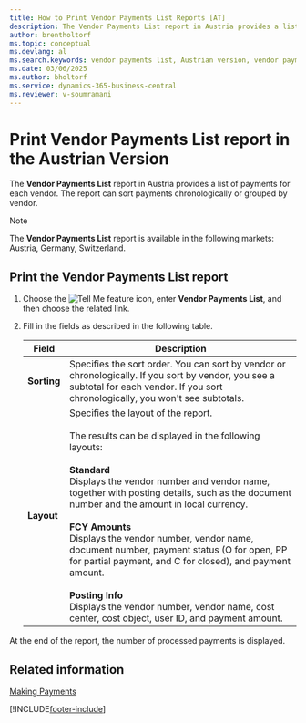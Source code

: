 ```yaml
---
title: How to Print Vendor Payments List Reports [AT]
description: The Vendor Payments List report in Austria provides a list of payments for each vendor. The report can sort payments chronologically or grouped by vendor.
author: brentholtorf
ms.topic: conceptual
ms.devlang: al
ms.search.keywords: vendor payments list, Austrian version, vendor payments
ms.date: 03/06/2025
ms.author: bholtorf
ms.service: dynamics-365-business-central
ms.reviewer: v-soumramani
---
```


# Print Vendor Payments List report in the Austrian Version

The **Vendor Payments List** report in Austria provides a list of payments for each vendor. The report can sort payments chronologically or grouped by vendor.  

> [!NOTE]
> The **Vendor Payments List** report is available in the following markets: Austria, Germany, Switzerland.

## Print the Vendor Payments List report  

1. Choose the ![Tell Me feature](../../media/ui-search/search_small.png "Tell me what you want to do") icon, enter **Vendor Payments List**, and then choose the related link.  
1. Fill in the fields as described in the following table.  

    |Field|Description|  
    |---------------------------------|---------------------------------------|  
    |**Sorting**|Specifies the sort order. You can sort by vendor or chronologically. If you sort by vendor, you see a subtotal for each vendor. If you sort chronologically, you won't see subtotals.|  
    |**Layout**|Specifies the layout of the report.<br><br/> The results can be displayed in the following layouts:<br><br/> **Standard**<br/> Displays the vendor number and vendor name, together with posting details, such as the document number and the amount in local currency.<br><br/> **FCY Amounts**<br/> Displays the vendor number, vendor name, document number, payment status (O for open, PP for partial payment, and C for closed), and payment amount.<br><br/> **Posting Info**<br/> Displays the vendor number, vendor name, cost center, cost object, user ID, and payment amount.|  

 At the end of the report, the number of processed payments is displayed.  

## Related information

[Making Payments](../../payables-make-payments.md)

[!INCLUDE[footer-include](../../includes/footer-banner.md)]
